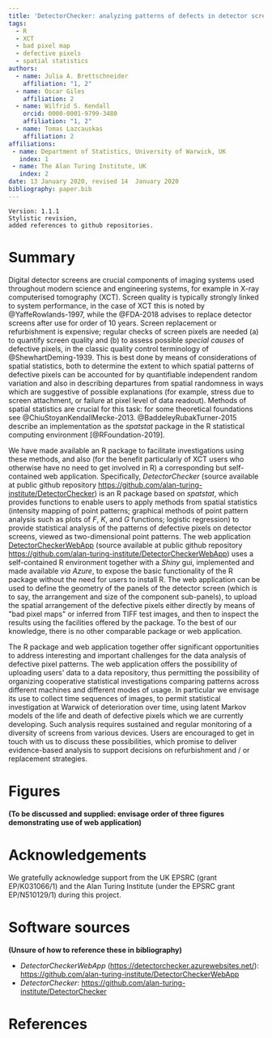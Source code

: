 ```yaml
---
title: 'DetectorChecker: analyzing patterns of defects in detector screens'
tags:
  - R
  - XCT
  - bad pixel map
  - defective pixels
  - spatial statistics
authors:
  - name: Julia A. Brettschneider
    affiliation: "1, 2" 
  - name: Oscar Giles
    affiliation: 2
  - name: Wilfrid S. Kendall
    orcid: 0000-0001-9799-3480
    affiliation: "1, 2"
  - name: Tomas Lazcauskas
    affiliation: 2
affiliations:
 - name: Department of Statistics, University of Warwick, UK
   index: 1
 - name: The Alan Turing Institute, UK
   index: 2
date: 13 January 2020, revised 14  January 2020
bibliography: paper.bib
---
```


```
Version: 1.1.1
Stylistic revision,
added references to github repositories.
```

# Summary

Digital detector screens are crucial components of imaging systems used throughout 
modern science  and engineering systems, for example in X-ray computerised tomography (XCT).
Screen quality is typically strongly linked to system performance,
in the case of XCT this is noted by @YaffeRowlands-1997,
while the @FDA-2018 advises to replace detector screens after use for order of 10 years. 
Screen replacement or refurbishment is expensive;
regular checks of screen pixels are needed (a) to quantify screen quality
and (b) to assess possible _special causes_ of defective pixels,
in the classic quality control terminology of @ShewhartDeming-1939.
This is best done by means of considerations of spatial statistics, 
both to determine the extent to which spatial patterns of defective pixels
can be accounted for by quantifiable independent random variation
and also in describing departures from spatial randomness in ways
which are suggestive of possible explanations (for example, stress due 
to screen attachment, or failure at pixel level of data readout).
Methods of spatial statistics are crucial for this task: for some theoretical foundations
see @ChiuStoyanKendallMecke-2013.
@BaddeleyRubakTurner-2015 describe an implementation as the _spatstat_ package in the
R statistical computing environment [@RFoundation-2019].

We have made available an R package to facilitate investigations using these methods,
and also (for the benefit particularly of XCT users who otherwise have no need to get involved in R)
a corresponding but self-contained web application.
Specifically,
_DetectorChecker_ (source available at public github repository <https://github.com/alan-turing-institute/DetectorChecker>) is an R package based on _spatstat_, 
which provides functions to enable users to apply 
methods from spatial statistics (intensity mapping of point patterns;
graphical methods of point pattern analysis such as plots of $F$, $K$, and $G$ functions; logistic regression)
to provide statistical analysis of the patterns of defective
pixels on detector screens, viewed as two-dimensional point patterns.
The web application
[DetectorCheckerWebApp](https://detectorchecker.azurewebsites.net/)
(source available at public github repository <https://github.com/alan-turing-institute/DetectorCheckerWebApp>)
uses a self-contained R environment together 
with a _Shiny_ gui, implemented and made available _via_ _Azure_, to expose the
basic functionality of the R package without the need for users to install R.
The web application  can be used
to define the geometry of the panels of the detector screen
(which is to say, the arrangement and size of the component sub-panels),
to upload the spatial arrangement of the defective pixels either
directly by means of "bad pixel maps" or inferred from TIFF test images,
and then to inspect the results using the facilities offered 
by the package.
To the best of our knowledge, there is no other comparable package or web application.

The R package and web application together offer significant
opportunities to address interesting and important challenges for the data analysis of defective pixel patterns.
The web application offers the possibility of uploading users' data to 
a data repository, thus permitting the possibility of organizing cooperative
statistical investigations comparing patterns across different machines and
different modes of usage. In particular we envisage its use to collect
time sequences of images, to permit statistical investigation at Warwick
of deterioration over time, using latent Markov models
of the life and death of defective pixels which we are currently developing.
Such analysis requires sustained and regular monitoring of a diversity
of screens from various devices.
Users are encouraged to get in touch with us to discuss these possibilities,
which promise to deliver evidence-based analysis 
to support decisions on refurbishment and / or replacement 
strategies.





# Figures

**(To be discussed and supplied: envisage order of three figures demonstrating use of web application)**

# Acknowledgements

We gratefully acknowledge support from the UK EPSRC (grant EP/K031066/1)
and the Alan Turing Institute (under the EPSRC
grant EP/N510129/1) during this project.

# Software sources
**(Unsure of how to reference these in bibliography)**

* _DetectorCheckerWebApp_ (https://detectorchecker.azurewebsites.net/):
<https://github.com/alan-turing-institute/DetectorCheckerWebApp>  
* _DetectorChecker_: 
<https://github.com/alan-turing-institute/DetectorChecker>

# References 
